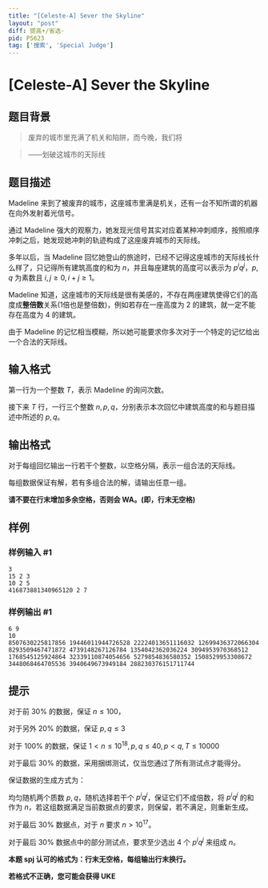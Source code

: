 ```yaml
---
title: "[Celeste-A] Sever the Skyline"
layout: "post"
diff: 提高+/省选-
pid: P5623
tag: ['搜索', 'Special Judge']
---
```

# [Celeste-A] Sever the Skyline
## 题目背景

> 废弃的城市里充满了机关和陷阱，而今晚，我们将

> ——划破这城市的天际线
## 题目描述

Madeline 来到了被废弃的城市，这座城市里满是机关，还有一台不知所谓的机器在向外发射着光信号。

通过 Madeline 强大的观察力，她发现光信号其实对应着某种冲刺顺序，按照顺序冲刺之后，她发现她冲刺的轨迹构成了这座废弃城市的天际线。

多年以后，当 Madeline 回忆她登山的旅途时，已经不记得这座城市的天际线长什么样了，只记得所有建筑高度的和为 $n$，并且每座建筑的高度可以表示为 $p^iq^j$，$p,q$ 为素数且 $i,j \geq 0,i+j\geq 1$。

Madeline 知道，这座城市的天际线是很有美感的，不存在两座建筑使得它们的高度成**整倍数**关系(1倍也是整倍数)，例如若存在一座高度为 $2$ 的建筑，就一定不能存在高度为 $4$ 的建筑。

由于 Madeline 的记忆相当模糊，所以她可能要求你多次对于一个特定的记忆给出一个合法的天际线。
## 输入格式

第一行为一个整数 $T$，表示 Madeline 的询问次数。

接下来 $T$ 行，一行三个整数 $n,p,q$，分别表示本次回忆中建筑高度的和与题目描述中所述的 $p,q$。
## 输出格式

对于每组回忆输出一行若干个整数，以空格分隔，表示一组合法的天际线。

每组数据保证有解，若有多组合法的解，请输出任意一组。

**请不要在行末增加多余空格，否则会 WA。(即，行末无空格)**
## 样例

### 样例输入 #1
```
3
15 2 3
10 2 5
416873881340965120 2 7
```
### 样例输出 #1
```
6 9
10
8507630225817856 19446011944726528 22224013651116032 12699436372066304 8293509467471872 4739148267126784 1354042362036224 3094953970368512 1768545125924864 32339110874054656 5279854836580352 1508529953308672 3448068464705536 3940649673949184 288230376151711744

```
## 提示

对于前 $30\%$ 的数据，保证 $n \leq 100$，

对于另外 $20\%$ 的数据，保证 $p,q \leq 3$

对于 $100\%$ 的数据，保证 $1 < n \leq 10^{18}, p,q \leq 40, p < q, T \leq 10000$

对于最后 $30\%$ 的数据，采用捆绑测试，仅当您通过了所有测试点才能得分。

保证数据的生成方式为：

均匀随机两个质数 $p,q$，随机选择若干个 $p^iq^j$，保证它们不成倍数，将 $p^iq^j$ 的和作为 $n$，若这组数据满足当前数据点的要求，则保留，若不满足，则重新生成。

对于最后 $30\%$ 数据点，对于 $n$ 要求 $n > 10^{17}$。

对于最后 $30\%$ 数据点中的部分测试点，要求至少选出 $4$ 个 $p^iq^j$ 来组成 $n$。

**本题 spj 认可的格式为：行末无空格，每组输出行末换行。**

**若格式不正确，您可能会获得 UKE**
